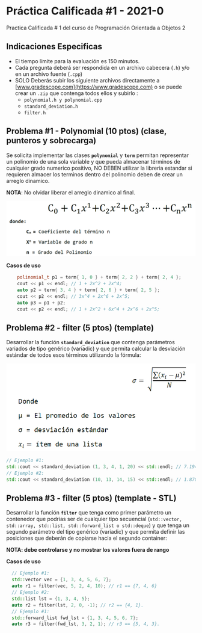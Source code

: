 # Práctica Calificada #1 - 2021-0

Practica Calificada # 1 del curso de Programación Orientada a Objetos 2

## Indicaciones Especificas
- El tiempo límite para la evaluación es 150 minutos.
- Cada pregunta deberá ser respondida en un archivo cabecera (`.h`)  y/o en un archivo fuente (`.cpp`)
- SOLO Deberás subir los siguiente archivos directamente a [www.gradescope.com](https://www.gradescope.com) o se puede crear un `.zip` que contenga todos ellos y subirlo :
  - `polynomial.h y polynomial.cpp`
  - `standard_deviation.h`
  - `filter.h`

## Problema #1 - Polynomial (10 ptos) (clase, punteros y sobrecarga)

Se solicita implementar las clases **`polynomial`** y  **`term`**  permitan representar un polinomio de una sola variable y que pueda almacenar términos de cualquier grado numerico positivo, NO DEBEN utilizar la libreria estandar si requieren almacer los terminos dentro del polinomio deben de crear un arreglo dinamico.

**NOTA**: No olvidar liberar el arreglo dinamico al final.

![polynomial](polynomial.png)

**Casos de uso**
```cpp
    polinomial_t p1 = term{ 1, 0 } + term{ 2, 2 } + term{ 2, 4 };
    cout << p1 << endl; // 1 + 2x^2 + 2x^4;
    auto p2 = term{ 3, 4 } + term{ 2, 6 } + term{ 2, 5 };
    cout << p2 << endl; // 3x^4 + 2x^6 + 2x^5;
    auto p3 = p1 + p2;
    cout << p2 << endl; // 1 + 2x^2 + 6x^4 + 2x^6 + 2x^5;
```
## Problema #2 - filter (5 ptos) (template)

Desarrollar la función **`standard_deviation`** que contenga parámetros variados de tipo genérico (variadic) y que permita calcular la desviación estándar de todos esos términos utilizando la fórmula:

![standard deviation](standard_deviation.png)

```cpp
// Ejemplo #1:
std::cout << standard_deviation (1, 3, 4, 1, 20) << std::endl; // 7.19444 aprox.
// Ejemplo #2:
std::cout << standard_deviation (10, 13, 14, 15) << std::endl; // 1.87083 aprox.
```

## Problema #3 - filter (5 ptos) (template - STL) 
Desarrollar la función **`filter`** que tenga como primer parámetro un contenedor que podrías ser de cualquier tipo secuencial (`std::vector, std::array, std::list, std::forward_list o std::deque`) y que tenga un segundo parámetro del tipo genérico (variadic) y que permita definir las posiciones que deberán de copiarse hacia el segundo container:

**NOTA: debe controlarse y no mostrar los valores fuera de rango**

**Casos de uso**
```cpp
  // Ejemplo #1:
  std::vector vec = {1, 3, 4, 5, 6, 7};
  auto r1 = filter(vec, 5, 2, 4, 10); // r1 == {7, 4, 6} 
  // Ejemplo #2:
  std::list lst = {1, 3, 4, 5};
  auto r2 = filter(lst, 2, 0, -1); // r2 == {4, 1}.
  // Ejemplo #1:
  std::forward_list fwd_lst = {1, 3, 4, 5, 6, 7};
  auto r3 = filter(fwd_lst, 3, 2, 1); // r3 == {5, 4, 3}.
```
